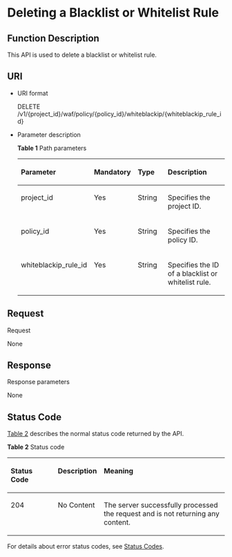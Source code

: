 # Deleting a Blacklist or Whitelist Rule<a name="EN-US_TOPIC_0193631141"></a>

## Function Description<a name="section36984275"></a>

This API is used to delete a blacklist or whitelist rule.

## URI<a name="section64423025"></a>

-   URI format

    DELETE  /v1/\{project\_id\}/waf/policy/\{policy\_id\}/whiteblackip/\{whiteblackip\_rule\_id\}

-   Parameter description

    **Table  1**  Path parameters

    <a name="table5494565"></a>
    <table><thead align="left"><tr id="row33168378"><th class="cellrowborder" valign="top" width="25.507449255074494%" id="mcps1.2.5.1.1"><p id="p2284117"><a name="p2284117"></a><a name="p2284117"></a><strong id="b11885852192316"><a name="b11885852192316"></a><a name="b11885852192316"></a>Parameter</strong></p>
    </th>
    <th class="cellrowborder" valign="top" width="17.348265173482652%" id="mcps1.2.5.1.2"><p id="p50795801"><a name="p50795801"></a><a name="p50795801"></a><strong id="b873311762414"><a name="b873311762414"></a><a name="b873311762414"></a>Mandatory</strong></p>
    </th>
    <th class="cellrowborder" valign="top" width="17.348265173482652%" id="mcps1.2.5.1.3"><p id="p20819180"><a name="p20819180"></a><a name="p20819180"></a><strong id="b1093148192417"><a name="b1093148192417"></a><a name="b1093148192417"></a>Type</strong></p>
    </th>
    <th class="cellrowborder" valign="top" width="39.796020397960206%" id="mcps1.2.5.1.4"><p id="p8632057"><a name="p8632057"></a><a name="p8632057"></a><strong id="b54081052410"><a name="b54081052410"></a><a name="b54081052410"></a>Description</strong></p>
    </th>
    </tr>
    </thead>
    <tbody><tr id="row28108006"><td class="cellrowborder" valign="top" width="25.507449255074494%" headers="mcps1.2.5.1.1 "><p id="p62155995"><a name="p62155995"></a><a name="p62155995"></a>project_id</p>
    </td>
    <td class="cellrowborder" valign="top" width="17.348265173482652%" headers="mcps1.2.5.1.2 "><p id="p1470849"><a name="p1470849"></a><a name="p1470849"></a>Yes</p>
    </td>
    <td class="cellrowborder" valign="top" width="17.348265173482652%" headers="mcps1.2.5.1.3 "><p id="p52029951"><a name="p52029951"></a><a name="p52029951"></a>String</p>
    </td>
    <td class="cellrowborder" valign="top" width="39.796020397960206%" headers="mcps1.2.5.1.4 "><p id="p53676542"><a name="p53676542"></a><a name="p53676542"></a>Specifies the project ID.</p>
    </td>
    </tr>
    <tr id="row13326838"><td class="cellrowborder" valign="top" width="25.507449255074494%" headers="mcps1.2.5.1.1 "><p id="p5732056"><a name="p5732056"></a><a name="p5732056"></a>policy_id</p>
    </td>
    <td class="cellrowborder" valign="top" width="17.348265173482652%" headers="mcps1.2.5.1.2 "><p id="p61643407"><a name="p61643407"></a><a name="p61643407"></a>Yes</p>
    </td>
    <td class="cellrowborder" valign="top" width="17.348265173482652%" headers="mcps1.2.5.1.3 "><p id="p27060099"><a name="p27060099"></a><a name="p27060099"></a>String</p>
    </td>
    <td class="cellrowborder" valign="top" width="39.796020397960206%" headers="mcps1.2.5.1.4 "><p id="p44384411"><a name="p44384411"></a><a name="p44384411"></a>Specifies the policy ID.</p>
    </td>
    </tr>
    <tr id="row63915384"><td class="cellrowborder" valign="top" width="25.507449255074494%" headers="mcps1.2.5.1.1 "><p id="p9763650"><a name="p9763650"></a><a name="p9763650"></a>whiteblackip_rule_id</p>
    </td>
    <td class="cellrowborder" valign="top" width="17.348265173482652%" headers="mcps1.2.5.1.2 "><p id="p52658213"><a name="p52658213"></a><a name="p52658213"></a>Yes</p>
    </td>
    <td class="cellrowborder" valign="top" width="17.348265173482652%" headers="mcps1.2.5.1.3 "><p id="p37456840"><a name="p37456840"></a><a name="p37456840"></a>String</p>
    </td>
    <td class="cellrowborder" valign="top" width="39.796020397960206%" headers="mcps1.2.5.1.4 "><p id="p14105171"><a name="p14105171"></a><a name="p14105171"></a>Specifies the ID of a blacklist or whitelist rule.</p>
    </td>
    </tr>
    </tbody>
    </table>


## Request<a name="section42936321"></a>

Request

None

## Response<a name="section50882570"></a>

Response parameters

None

## Status Code<a name="section55289951"></a>

[Table 2](#en-us_topic_0193631187_en-us_topic_0148832986_t82c3440f3efb42a38b9d4dc4011a33d0)  describes the normal status code returned by the API.

**Table  2**  Status code

<a name="en-us_topic_0193631187_en-us_topic_0148832986_t82c3440f3efb42a38b9d4dc4011a33d0"></a>
<table><thead align="left"><tr id="en-us_topic_0193631187_en-us_topic_0148832986_r3d6e2f205c444705bdbb9daaac74e575"><th class="cellrowborder" valign="top" width="22%" id="mcps1.2.4.1.1"><p id="en-us_topic_0193631187_en-us_topic_0148832986_af3c4073076f24eca88d94e3fa1effdc6"><a name="en-us_topic_0193631187_en-us_topic_0148832986_af3c4073076f24eca88d94e3fa1effdc6"></a><a name="en-us_topic_0193631187_en-us_topic_0148832986_af3c4073076f24eca88d94e3fa1effdc6"></a>Status Code</p>
</th>
<th class="cellrowborder" valign="top" width="19.41%" id="mcps1.2.4.1.2"><p id="en-us_topic_0193631187_en-us_topic_0148832986_en-us_topic_0144911667_p4531342288"><a name="en-us_topic_0193631187_en-us_topic_0148832986_en-us_topic_0144911667_p4531342288"></a><a name="en-us_topic_0193631187_en-us_topic_0148832986_en-us_topic_0144911667_p4531342288"></a>Description</p>
</th>
<th class="cellrowborder" valign="top" width="58.589999999999996%" id="mcps1.2.4.1.3"><p id="en-us_topic_0193631187_en-us_topic_0148832986_ada185614bba24140995b8123b3e9faa8"><a name="en-us_topic_0193631187_en-us_topic_0148832986_ada185614bba24140995b8123b3e9faa8"></a><a name="en-us_topic_0193631187_en-us_topic_0148832986_ada185614bba24140995b8123b3e9faa8"></a>Meaning</p>
</th>
</tr>
</thead>
<tbody><tr id="en-us_topic_0193631187_en-us_topic_0148832986_rc7b2adc390904a1ba79e303017797786"><td class="cellrowborder" valign="top" width="22%" headers="mcps1.2.4.1.1 "><p id="en-us_topic_0193631187_en-us_topic_0148832986_a93f3895d44bb4226934cc626ac50e37b"><a name="en-us_topic_0193631187_en-us_topic_0148832986_a93f3895d44bb4226934cc626ac50e37b"></a><a name="en-us_topic_0193631187_en-us_topic_0148832986_a93f3895d44bb4226934cc626ac50e37b"></a>204</p>
</td>
<td class="cellrowborder" valign="top" width="19.41%" headers="mcps1.2.4.1.2 "><p id="en-us_topic_0193631187_en-us_topic_0148832986_en-us_topic_0144911667_p7538425819"><a name="en-us_topic_0193631187_en-us_topic_0148832986_en-us_topic_0144911667_p7538425819"></a><a name="en-us_topic_0193631187_en-us_topic_0148832986_en-us_topic_0144911667_p7538425819"></a>No Content</p>
</td>
<td class="cellrowborder" valign="top" width="58.589999999999996%" headers="mcps1.2.4.1.3 "><p id="en-us_topic_0193631187_en-us_topic_0148832986_en-us_topic_0144911667_p369874114414"><a name="en-us_topic_0193631187_en-us_topic_0148832986_en-us_topic_0144911667_p369874114414"></a><a name="en-us_topic_0193631187_en-us_topic_0148832986_en-us_topic_0144911667_p369874114414"></a>The server successfully processed the request and is not returning any content.</p>
</td>
</tr>
</tbody>
</table>

For details about error status codes, see  [Status Codes](status-codes.md).

